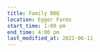 ```yaml
---
title: Family BBQ
location: Egger Farms
start_time: 1:00 pm
end_time: 4:00 pm
last_modified_at: 2022-06-11
---
```

